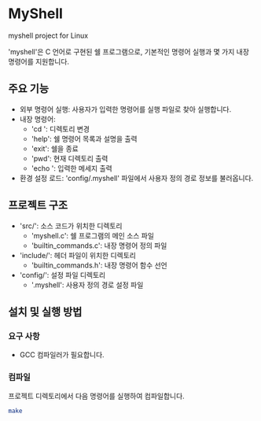 # MyShell
myshell project for Linux

'myshell'은 C 언어로 구현된 쉘 프로그램으로, 기본적인 명령어 실행과 몇 가지 내장 명령어를 지원합니다.


## 주요 기능
- 외부 명령어 실행: 사용자가 입력한 명령어를 실행 파일로 찾아 실행합니다.
- 내장 명령어:
  - 'cd <directory>': 디렉토리 변경
  - 'help': 쉘 명령어 목록과 설명을 출력
  - 'exit': 쉘을 종료
  - 'pwd': 현재 디렉토리 출력
  - 'echo <message>': 입력한 메세지 출력
- 환경 설정 로드: 'config/.myshell' 파일에서 사용자 정의 경로 정보를 불러옵니다.


## 프로젝트 구조
- 'src/': 소스 코드가 위치한 디렉토리
  - 'myshell.c': 쉘 프로그램의 메인 소스 파일
  - 'builtin_commands.c': 내장 명령어 정의 파일
- 'include/': 헤더 파일이 위치한 디렉토리
  - 'builtin_commands.h': 내장 명령어 함수 선언
- 'config/': 설정 파일 디렉토리
  - '.myshell': 사용자 정의 경로 설정 파일


## 설치 및 실행 방법

### 요구 사항
  - GCC 컴파일러가 필요합니다.
    
### 컴파일
프로젝트 디렉토리에서 다음 명령어를 실행하여 컴파일합니다.
```bash
make
